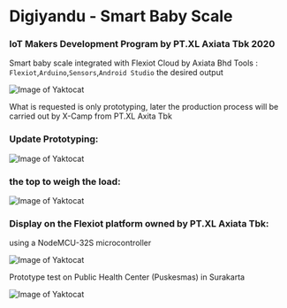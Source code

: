 # Digiyandu - Smart Baby Scale
### IoT Makers Development Program by PT.XL Axiata Tbk 2020

Smart baby scale integrated with Flexiot Cloud by Axiata Bhd
Tools : `Flexiot`,`Arduino`,`Sensors`,`Android Studio`
the desired output

![Image of Yaktocat](https://github.com/bagasbudhi/Digiyandu-IMDP-2020/blob/Overview/IND%20-%20Poster%20-%20%5BJOG%5D%20-%20Group%203%20-%20DigiYandu.png)

What is requested is only prototyping, later the production process will be carried out by X-Camp from PT.XL Axita Tbk

### Update Prototyping:

![Image of Yaktocat](https://github.com/bagasbudhi/Digiyandu-IMDP-2020/blob/master/32644.jpg)

### the top to weigh the load:

![Image of Yaktocat](https://github.com/bagasbudhi/Digiyandu-IMDP-2020/blob/master/32643%20atas.jpg)


### Display on the Flexiot platform owned by PT.XL Axiata Tbk:
using a NodeMCU-32S microcontroller

![Image of Yaktocat](https://github.com/bagasbudhi/Digiyandu-IMDP-2020/blob/Overview/Baca%20sensor%20ke%20flexiot.PNG)


Prototype test on Public Health Center (Puskesmas) in Surakarta

![Image of Yaktocat](https://github.com/bagasbudhi/Digiyandu-IMDP-2020/blob/master/IMG-20201014-WA0000.jpg)
